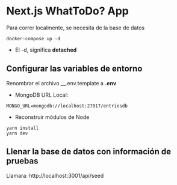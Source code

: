 # Next.js WhatToDo? App

Para correr localmente, se necesita de la base de datos
```
docker-compose up -d
```

* El -d, significa __detached__

## Configurar las variables de entorno
Renombrar el archivo __.env.template a __.env__

* MongoDB URL Local:
```
MONGO_URL=mongodb://localhost:27017/entriesdb
```

* Reconstruir módulos de Node
```
yarn install
yarn dev
```

## Llenar la base de datos con información de pruebas

Llamara: http://localhost:3001/api/seed
